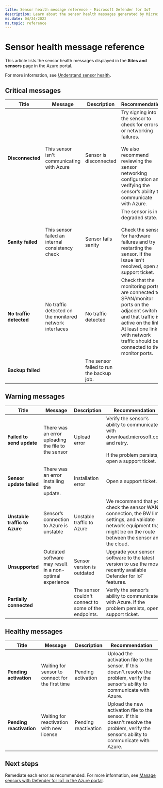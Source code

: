 ```yaml
---
title: Sensor health message reference - Microsoft Defender for IoT
description: Learn about the sensor health messages generated by Microsoft Defender for IoT
ms.date: 04/24/2022
ms.topic: reference
---
```


# Sensor health message reference

This article lists the sensor health messages displayed in the **Sites and sensors** page in the Azure portal.

For more information, see [Understand sensor health](how-to-manage-sensors-on-the-cloud.md#understand-sensor-health).

## Critical messages

|Title  |Message  |Description  |Recommendation  |
|---------|---------|---------|---------|
|**Disconnected**     |   This sensor isn't communicating with Azure     |      Sensor is disconnected   |   Try signing into the sensor to check for errors or networking failures. <br><br> We also recommend reviewing the sensor networking configuration and verifying the sensor’s ability to communicate with Azure.      |
|**Sanity failed**     |    This sensor failed an internal consistency check     |      Sensor fails sanity   |       The sensor is in a degraded state. <br><br> Check the sensor for hardware failures and try restarting the sensor.  If the issue isn't resolved, open a support ticket.  |
|**No traffic detected**     |   No traffic detected on the monitored network interfaces      |   No traffic detected      |  Check that the monitoring ports are connected to SPAN/monitor ports on the adjacent switch and that traffic is active on the link. At least one link with network traffic should be connected to the monitor ports.       |
|**Backup failed** | |The sensor failed to run the backup job.| |

## Warning messages

|Title  |Message  |Description  |Recommendation  |
|---------|---------|---------|---------|
|**Failed to send update** |There was an error uploading the file to the sensor |Upload error |Verify the sensor’s ability to communicate with download.microsoft.com and retry. <br><br> If the problem persists,  open a support ticket.|
|**Sensor update failed** | There was an error installing the update.| Installation error |Open a support ticket. |
| **Unstable traffic to Azure**|Sensor’s connection to Azure is unstable |Unstable traffic to Azure | We recommend that you check the sensor WAN connection, the BW limit settings, and validate network equipment that might be on the route between the sensor and the cloud.|
| **Unsupported**|Outdated software may result in a non-optimal experience |Sensor version is outdated |Upgrade your sensor software to the latest version to use the most recently available Defender for IoT features.|
|**Partially connected** | |The sensor couldn't connect to some of the endpoints. |Verify the sensor’s ability to communicate with Azure. If the problem persists, open a support ticket.|

## Healthy messages

|Title  |Message  |Description  |Recommendation  |
|---------|---------|---------|---------|
|**Pending activation** |Waiting for sensor to connect for the first time |Pending activation | Upload the activation file to the sensor. If this doesn't resolve the problem, verify the sensor’s ability to communicate with Azure.|
|**Pending reactivation** |Waiting for reactivation with new license |Pending reactivation |Upload the new activation file to the sensor. If this doesn't resolve the problem, verify the sensor’s ability to communicate with Azure. |

## Next steps

Remediate each error as recommended. For more information, see [Manage sensors with Defender for IoT in the Azure portal](how-to-manage-sensors-on-the-cloud.md).
